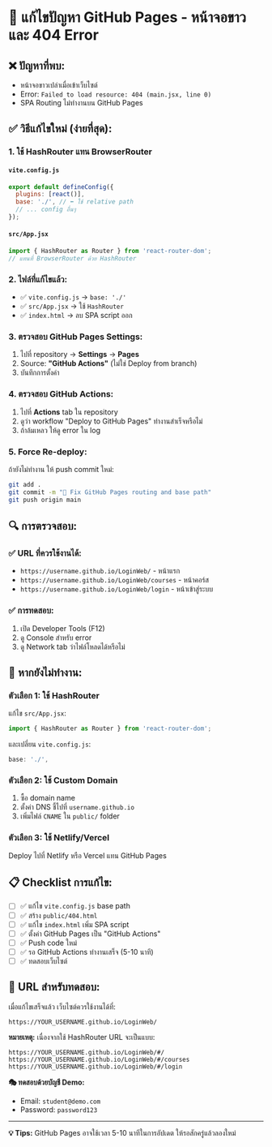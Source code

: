 # 🚨 แก้ไขปัญหา GitHub Pages - หน้าจอขาว และ 404 Error

## ❌ **ปัญหาที่พบ:**
- หน้าจอขาวเปล่าเมื่อเข้าเว็บไซต์
- Error: `Failed to load resource: 404 (main.jsx, line 0)`
- SPA Routing ไม่ทำงานบน GitHub Pages

## ✅ **วิธีแก้ไขใหม่ (ง่ายที่สุด):**

### 1. **ใช้ HashRouter แทน BrowserRouter**

#### `vite.config.js`
```javascript
export default defineConfig({
  plugins: [react()],
  base: './', // ⬅️ ใช้ relative path
  // ... config อื่นๆ
});
```

#### `src/App.jsx`
```javascript
import { HashRouter as Router } from 'react-router-dom';
// แทนที่ BrowserRouter ด้วย HashRouter
```

### 2. **ไฟล์ที่แก้ไขแล้ว:**
- ✅ `vite.config.js` → `base: './'`
- ✅ `src/App.jsx` → ใช้ `HashRouter`
- ✅ `index.html` → ลบ SPA script ออก

### 3. **ตรวจสอบ GitHub Pages Settings:**

1. ไปที่ repository → **Settings** → **Pages**
2. Source: **"GitHub Actions"** (ไม่ใช่ Deploy from branch)
3. บันทึกการตั้งค่า

### 4. **ตรวจสอบ GitHub Actions:**

1. ไปที่ **Actions** tab ใน repository
2. ดูว่า workflow "Deploy to GitHub Pages" ทำงานสำเร็จหรือไม่
3. ถ้าล้มเหลว ให้ดู error ใน log

### 5. **Force Re-deploy:**

ถ้ายังไม่ทำงาน ให้ push commit ใหม่:
```bash
git add .
git commit -m "🔧 Fix GitHub Pages routing and base path"
git push origin main
```

## 🔍 **การตรวจสอบ:**

### ✅ **URL ที่ควรใช้งานได้:**
- `https://username.github.io/LoginWeb/` - หน้าแรก
- `https://username.github.io/LoginWeb/courses` - หน้าคอร์ส
- `https://username.github.io/LoginWeb/login` - หน้าเข้าสู่ระบบ

### ✅ **การทดสอบ:**
1. เปิด Developer Tools (F12)
2. ดู Console สำหรับ error
3. ดู Network tab ว่าไฟล์โหลดได้หรือไม่

## 🚨 **หากยังไม่ทำงาน:**

### **ตัวเลือก 1: ใช้ HashRouter**
แก้ไข `src/App.jsx`:
```javascript
import { HashRouter as Router } from 'react-router-dom';
```

และเปลี่ยน `vite.config.js`:
```javascript
base: './',
```

### **ตัวเลือก 2: ใช้ Custom Domain**
1. ซื้อ domain name
2. ตั้งค่า DNS ชี้ไปที่ `username.github.io`
3. เพิ่มไฟล์ `CNAME` ใน `public/` folder

### **ตัวเลือก 3: ใช้ Netlify/Vercel**
Deploy ไปที่ Netlify หรือ Vercel แทน GitHub Pages

## 📋 **Checklist การแก้ไข:**

- [ ] ✅ แก้ไข `vite.config.js` base path
- [ ] ✅ สร้าง `public/404.html`
- [ ] ✅ แก้ไข `index.html` เพิ่ม SPA script
- [ ] ✅ ตั้งค่า GitHub Pages เป็น "GitHub Actions"
- [ ] ✅ Push code ใหม่
- [ ] ✅ รอ GitHub Actions ทำงานเสร็จ (5-10 นาที)
- [ ] ✅ ทดสอบเว็บไซต์

## 🎯 **URL สำหรับทดสอบ:**

เมื่อแก้ไขเสร็จแล้ว เว็บไซต์ควรใช้งานได้ที่:
```
https://YOUR_USERNAME.github.io/LoginWeb/
```

**หมายเหตุ:** เนื่องจากใช้ HashRouter URL จะเป็นแบบ:
```
https://YOUR_USERNAME.github.io/LoginWeb/#/
https://YOUR_USERNAME.github.io/LoginWeb/#/courses
https://YOUR_USERNAME.github.io/LoginWeb/#/login
```

**🎭 ทดสอบด้วยบัญชี Demo:**
- Email: `student@demo.com`
- Password: `password123`

---

**💡 Tips:** GitHub Pages อาจใช้เวลา 5-10 นาทีในการอัปเดต ให้รอสักครู่แล้วลองใหม่